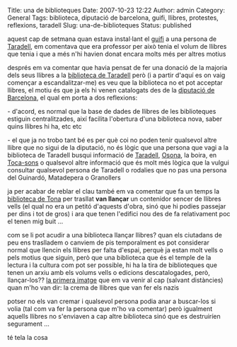 Title: una de biblioteques
Date: 2007-10-23 12:22
Author: admin
Category: General
Tags: biblioteca, diputació de barcelona, guifi, llibres, protestes, reflexions, taradell
Slug: una-de-biblioteques
Status: published

aquest cap de setmana quan estava instal·lant el <a href="http://guifi.net" target="_blank" rel="noopener">guifi</a> a una persona de <a href="http://guifi.net/taradell" target="_blank" rel="noopener">Taradell</a>, em comentava que era professor per això tenia el volum de llibres que tenia i que a més n'hi havien donat encara molts més per altres motius

després em va comentar que havia pensat de fer una donació de la majoria dels seus llibres a la <a href="http://www.diba.es/agda/biblioteques/Biblioview.asp?Bib=2444" target="_blank" rel="noopener">biblioteca de Taradell</a> però (i a partir d'aquí es on vaig començar a escandalitzar-me) es veu que la biblioteca no et pot acceptar llibres, el motiu és que ja els hi venen catalogats des de la <a href="http://www.diba.cat/" target="_blank" rel="noopener">diputació de Barcelona</a>, el qual em porta a dos reflexions:

\- d'acord, es normal que la base de dades de llibres de les biblioteques estiguin centralitzades, així facilita l'obertura d'una biblioteca nova, saber quins llibres hi ha, etc etc

\- el que ja no trobo tant bé es per què coi no poden tenir qualsevol altre llibre que no sigui de la diputació, no és lògic que una persona que vagi a la biblioteca de Taradell busqui informació de <a href="http://ca.wikipedia.org/wiki/Taradell" target="_blank" rel="noopener">Taradell</a>, <a href="http://ca.wikipedia.org/wiki/Osona" target="_blank" rel="noopener">Osona</a>, la boira, en <a href="http://www.firesifestes.com/Fires/F-Tocasons-Taradell.htm" target="_blank" rel="noopener">Toca-sons</a> o qualsevol altre informació que és molt més lògica que la vulgui consultar qualsevol persona de Taradell o rodalies que no pas una persona del Guinardó, Matadepera o Granollers

ja per acabar de reblar el clau també em va comentar que fa un temps la <a href="http://www.diba.es/chilias/biblioteques/Biblioview.asp?Bib=2361" target="_blank" rel="noopener">biblioteca de Tona</a> per trasllat **van llançar** un contenidor sencer de llibres vells (el qual no era un petitó d'aquests d'obra, sinó que hi podies passejar per dins i tot de gros) i ara que tenen l'edifici nou des de fa relativament poc el tenen mig buit ...

com se li pot acudir a una biblioteca llançar llibres? quan els ciutadans de peu ens traslladem o canviem de pis temporalment es pot considerar normal que llencin els llibres per falta d'espai, perquè ja estan molt vells o pels motius que siguin, però que una biblioteca que és el temple de la lectura i la cultura com pot ser possible, hi ha la tira de biblioteques que tenen un arxiu amb els volums vells o edicions descatalogades, però, llançar-los?? <a href="http://www.historyplace.com/worldwar2/timeline/bookburn.htm" target="_blank" rel="noopener">la primera imatge</a> que em va venir al cap (salvant distàncies) quan m'ho van dir: la crema de llibres que van fer els nazis

potser no els van cremar i qualsevol persona podia anar a buscar-los si volia (tal com va fer la persona que m'ho va comentar) però igualment aquells llibres no s'enviaven a cap altre biblioteca sinó que es destruiríen segurament ...

té tela la cosa
